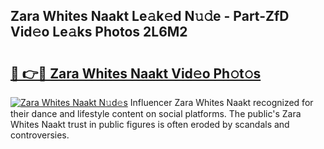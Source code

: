 ## Zara Whites Naakt Le𝚊k𝚎d N𝚞𝚍e - Part-ZfD Vid𝚎o Le𝚊ks Photos 2L6M2

# <h2><a href="http://fb769o.evod.top/?m=Zara+Whites+Naakt">🔗 👉🔴 Zara Whites Naakt Vid𝚎o Ph𝚘t𝚘s</a></h2>

[![Zara Whites Naakt N𝚞d𝚎s](https://i.imgur.com/8V9OHl7.gif)](http://fb769o.evod.top/?m=Zara+Whites+Naakt)
Influencer Zara Whites Naakt recognized for their dance and lifestyle content on social platforms. The public's Zara Whites Naakt trust in public figures is often eroded by scandals and controversies. 
